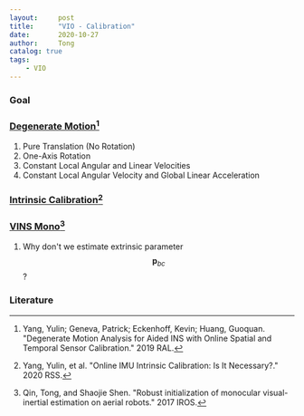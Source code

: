 ```yaml
---
layout:     post
title:      "VIO - Calibration"
date:       2020-10-27
author:     Tong
catalog: true
tags:
    - VIO
---
```


### Goal

### [Degenerate Motion](http://udel.edu/~pgeneva/downloads/papers/r05.pdf)[^Yang19]

1. Pure Translation (No Rotation)
2. One-Axis Rotation
3. Constant Local Angular and Linear Velocities
4. Constant Local Angular Velocity and Global Linear Acceleration

### [Intrinsic Calibration](http://www.roboticsproceedings.org/rss16/p026.pdf)[^Yang20]

### [VINS Mono](https://github.com/HKUST-Aerial-Robotics/VINS-Mono)[^Qin17]

1. Why don't we estimate extrinsic parameter $$\mathbf{p}_{bc}$$?


### Literature

[^Yang19]: Yang, Yulin; Geneva, Patrick; Eckenhoff, Kevin; Huang, Guoquan. "Degenerate Motion Analysis for Aided INS with Online Spatial and Temporal Sensor Calibration." 2019 RAL.

[^Yang20]: Yang, Yulin, et al. "Online IMU Intrinsic Calibration: Is It Necessary?." 2020 RSS.

[^Qin17]: Qin, Tong, and Shaojie Shen. "Robust initialization of monocular visual-inertial estimation on aerial robots." 2017 IROS.
